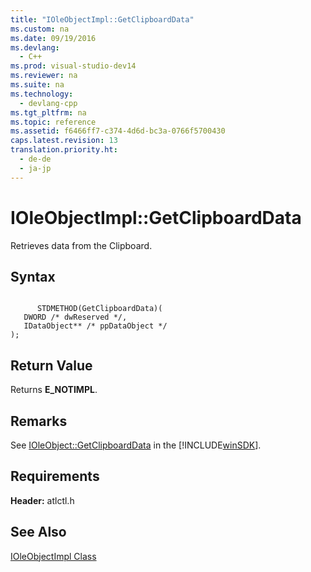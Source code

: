 ```yaml
---
title: "IOleObjectImpl::GetClipboardData"
ms.custom: na
ms.date: 09/19/2016
ms.devlang: 
  - C++
ms.prod: visual-studio-dev14
ms.reviewer: na
ms.suite: na
ms.technology: 
  - devlang-cpp
ms.tgt_pltfrm: na
ms.topic: reference
ms.assetid: f6466ff7-c374-4d6d-bc3a-0766f5700430
caps.latest.revision: 13
translation.priority.ht: 
  - de-de
  - ja-jp
---
```

# IOleObjectImpl::GetClipboardData
Retrieves data from the Clipboard.  
  
## Syntax  
  
```  
  
      STDMETHOD(GetClipboardData)(  
   DWORD /* dwReserved */,  
   IDataObject** /* ppDataObject */  
);  
```  
  
## Return Value  
 Returns **E_NOTIMPL**.  
  
## Remarks  
 See [IOleObject::GetClipboardData](http://msdn.microsoft.com/library/windows/desktop/ms682288) in the [!INCLUDE[winSDK](../vs140/includes/winSDK_md.md)].  
  
## Requirements  
 **Header:** atlctl.h  
  
## See Also  
 [IOleObjectImpl Class](../vs140/IOleObjectImpl-Class.md)